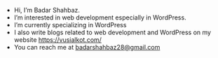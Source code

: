 - Hi, I’m Badar Shahbaz.
- I’m interested in web development especially in WordPress.
- I’m currently specializing in WordPress
- I also write blogs related to web development and WordPress on my website https://vusialkot.com/
- You can reach me at badarshahbaz28@gmail.com

<!---
badar121/badar121 is a ✨ special ✨ repository because its `README.md` (this file) appears on your GitHub profile.
You can click the Preview link to take a look at your changes.
--->
